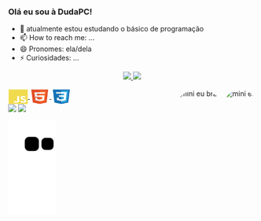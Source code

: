 ### Olá eu sou à DudaPC!


- 🌱 atualmente estou estudando o básico de programação
- 📫 How to reach me: ...
- 😄 Pronomes: ela/dela
- ⚡ Curiosidades: ...

<div align="center">
  <a href="https://github.com/DudaPC">
  <img height="180em" src="https://github-readme-stats.vercel.app/api?username=DudaPC&show_icons=true&theme=dracula&include_all_commits=true&count_private=true"/>
  <img height="180em" src="https://github-readme-stats.vercel.app/api/top-langs/?username=DudaPC&layout=compact&langs_count=7&theme=dracula"/>
</div>
  
  <div style="display: inline_block"><br>
  <img align="center" alt="Js" height="30" width="40" src="https://raw.githubusercontent.com/devicons/devicon/master/icons/javascript/javascript-plain.svg">
  <img align="center" alt="HTML" height="30" width="40" src="https://raw.githubusercontent.com/devicons/devicon/master/icons/html5/html5-original.svg">
  <img align="center" alt="CSS" height="30" width="40" src="https://raw.githubusercontent.com/devicons/devicon/master/icons/css3/css3-original.svg">
    <!--Mini eu-->
  <img align="right" alt="mini eu" height="150" style="border-radius:50px;" src="https://user-images.githubusercontent.com/91339092/140979453-e94c34ba-898a-4e75-a15a-1dd7161c9ec3.png">
    <!--Mini eu brava-->
  <img align="right" alt="mini eu brava" height="150" style="border-radius:50px;" src="https://user-images.githubusercontent.com/91339092/140980543-42bb9097-3835-47dd-b3e1-272d0bce6fec.png">
    <!--Mini eu Gif-->
    <!--<img align="right" alt="gif mini eu" height="150" style="border-radius:50px;" src="https://www.canva.com/design/DAEvQgf0XZ8/2JuCvZZDfyaWEmfdXHU9fQ/watch?utm_content=DAEvQgf0XZ8&utm_campaign=designshare&utm_medium=link&utm_source=shareyourdesignpanel">-->
</div>
  
<div>
  <!--iNSTAGRAN-->
  <a href="https://instagram.com/matrona_pc" target="_blank"><img src="https://img.shields.io/badge/-Instagram-%23E4405F?style=for-the-badge&logo=instagram&logoColor=white" target="_blank"></a>
 <!--DISCORD-->
<!--<a href="https://discord.gg/pDbY76q8Qf" target="_blank"><img src="https://img.shields.io/badge/Discord-7289DA?style=for-the-badge&logo=discord&logoColor=white" target="_blank"></a>-->
  <!--GMAIL-->
  <a href = "mailto:mariadudacunha2016@gmail.com"><img src="https://img.shields.io/badge/-Gmail-%23333?style=for-the-badge&logo=gmail&logoColor=white" target="_blank"></a>
</div>

![Snake animation](https://github.com/rafaballerini/rafaballerini/blob/output/github-contribution-grid-snake.svg)
  
  
